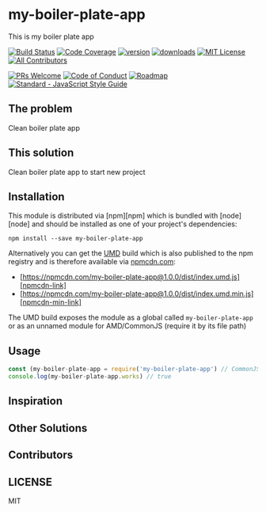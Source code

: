 # my-boiler-plate-app

This is my boiler plate app

[![Build Status][build-badge]][build]
[![Code Coverage][coverage-badge]][coverage]
[![version][version-badge]][package]
[![downloads][downloads-badge]][npm-stat]
[![MIT License][license-badge]][LICENSE]
[![All Contributors](https://img.shields.io/badge/all_contributors-1-orange.svg?style=flat-square)](#contributors)

[![PRs Welcome][prs-badge]][prs]
[![Code of Conduct][coc-badge]][coc]
[![Roadmap][roadmap-badge]][roadmap]
[![Standard - JavaScript Style Guide](https://img.shields.io/badge/code%20style-standard-brightgreen.svg)](http://standardjs.com/)
## The problem

Clean boiler plate app

## This solution

Clean boiler plate app to start new project


## Installation

This module is distributed via [npm][npm] which is bundled with [node][node] and should
be installed as one of your project's dependencies:

```
npm install --save my-boiler-plate-app
```

Alternatively you can get the [UMD][umd] build which is also published to the npm
registry and is therefore available via [npmcdn.com][npmcdn]:

- [https://npmcdn.com/my-boiler-plate-app@1.0.0/dist/index.umd.js][npmcdn-link]
- [https://npmcdn.com/my-boiler-plate-app@1.0.0/dist/index.umd.min.js][npmcdn-min-link]

The UMD build exposes the module as a global called `my-boiler-plate-app` or as an unnamed
module for AMD/CommonJS (require it by its file path)

## Usage

```javascript
const (my-boiler-plate-app = require('my-boiler-plate-app') // CommonJS
console.log(my-boiler-plate-app.works) // true
```

## Inspiration


## Other Solutions


## Contributors

## LICENSE

MIT

[build-badge]: https://img.shields.io/travis/saidur2k/my-boiler-plate-app.svg?style=flat-square
[build]: https://travis-ci.org/saidur2k/my-boiler-plate-app
[coverage-badge]: https://img.shields.io/codecov/c/github/saidur2k/my-boiler-plate-app.svg?style=flat-square
[coverage]: https://codecov.io/github/saidur2k/my-boiler-plate-app
[version-badge]: https://img.shields.io/npm/v/my-boiler-plate-app.svg?style=flat-square
[package]: https://www.npmjs.com/package/my-boiler-plate-app
[downloads-badge]: https://img.shields.io/npm/dm/my-boiler-plate-app.svg?style=flat-square
[npm-stat]: http://npm-stat.com/charts.html?package=my-boiler-plate-app&from=2016-04-01
[license-badge]: https://img.shields.io/npm/l/my-boiler-plate-app.svg?style=flat-square
[license]: https://github.com/saidur2k/my-boiler-plate-app/blob/master/LICENSE
[prs-badge]: https://img.shields.io/badge/PRs-welcome-brightgreen.svg?style=flat-square
[prs]: http://makeapullrequest.com
[coc-badge]: https://img.shields.io/badge/code%20of-conduct-ff69b4.svg?style=flat-square
[coc]: https://github.com/saidur2k/my-boiler-plate-app/blob/master/CODE_OF_CONDUCT.md
[roadmap-badge]: https://img.shields.io/badge/%F0%9F%93%94-roadmap-CD9523.svg?style=flat-square
[roadmap]: https://github.com/saidur2k/my-boiler-plate-app/blob/master/other/ROADMAP.md
[umd]: https://github.com/umdjs/umd
[npmcdn]: https://npmcdn.com
[npmcdn-link]: https://npmcdn.com/my-boiler-plate-app@1.0.0/dist/index.umd.js
[npmcdn-min-link]: https://npmcdn.com/my-boiler-plate-app@1.0.0/dist/index.umd.min.js
